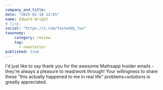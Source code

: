 ```yaml
---
company_and_title: 
date: "2025-01-18 12:01"
name: Edward Wright
# link:
social: "https://x.com/fasteddy_tws"
taxonomy:
    category: review
    tag:
      - newsletter
published: true
---
```


I'd just like to say thank you for the awesome Mathsapp Insider emails - they're always a pleasure to read/work through! Your willingness to share these "this actually happened to me in real life" problems+solutions is greatly appreciated.
